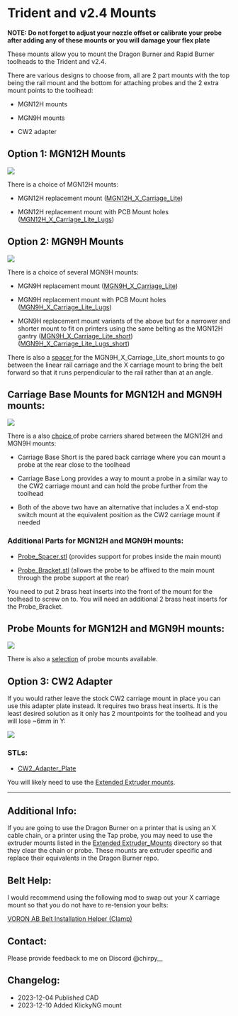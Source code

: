 # Trident and v2.4 Mounts

**NOTE: Do not forget to adjust your nozzle offset or calibrate your probe after adding any of these mounts or you will damage your flex plate**

These mounts allow you to mount the Dragon Burner and Rapid Burner toolheads to the Trident and v2.4.

There are various designs to choose from, all are 2 part mounts with the top being the rail mount and the bottom for attaching probes and the 2 extra mount points to the toolhead:

- MGN12H mounts

- MGN9H mounts

- CW2 adapter

## Option 1: MGN12H Mounts

![](../../images/1_2_MGN12H.png)

There is a choice of MGN12H mounts:

- MGN12H replacement mount ([MGN12H_X_Carriage_Lite](STLs/MGN12H/MGN12H_X_Carriage_Lite.stl))

- MGN12H replacement mount with PCB Mount holes ([MGN12H_X_Carriage_Lite_Lugs](STLs/MGN12H/MGN12H_X_Carriage_Lite_Lugs.stl))

## Option 2: MGN9H Mounts

![](../../images/1_2_MGN9H.png)

There is a choice of several MGN9H mounts:

- MGN9H replacement mount ([MGN9H_X_Carriage_Lite](STLs/MGN9H/MGN9H_X_Carriage_Lite.stl))

- MGN9H replacement mount with PCB Mount holes ([MGN9H_X_Carriage_Lite_Lugs](STLs/MGN9H/MGN9H_X_Carriage_Lite_Lugs.stl))

- MGN9H replacement mount variants of the above but for a narrower and shorter mount to fit on printers using the same belting as the MGN12H gantry ([MGN9H_X_Carriage_Lite_short](STLs/MGN9H/MGN9H_X_Carriage_Lite_short.stl)) ([MGN9H_X_Carriage_Lite_Lugs_short](STLs/MGN9H/MGN9H_X_Carriage_Lite_Lugs_short.stl)) 

There is also a [spacer ](STLs/MGN9H/MGN9H_X_Carriage_Spacer_short.stl)for the MGN9H_X_Carriage_Lite_short mounts to go between the linear rail carriage and the X carriage mount to bring the belt forward so that it runs perpendicular to the rail rather than at an angle.

## Carriage Base Mounts for MGN12H and MGN9H mounts:

![](../../images/carriages.png)

There is a also [choice ](STLs/Carriage_Bases/)of probe carriers shared between the MGN12H and MGN9H mounts:

- Carriage Base Short is the pared back carriage where you can mount a probe at the rear close to the toolhead

- Carriage Base Long provides a way to mount a probe in a similar way to the CW2 carriage mount and can hold the probe further from the toolhead

- Both of the above two have an alternative that includes a X end-stop switch mount at the equivalent position as the CW2 carriage mount if needed

### Additional Parts for MGN12H and MGN9H mounts:

- [Probe_Spacer.stl](STLs/MGN12H/Probe_Spacer.stl) (provides support for probes inside the main mount)

- [Probe_Bracket.stl](STLs/MGN12H/Probe_Bracket.stl) (allows the probe to be affixed to the main mount through the probe support at the rear)

You need to put 2 brass heat inserts into the front of the mount for the toolhead to screw on to. You will need an additional 2 brass heat inserts for the Probe_Bracket.

## Probe Mounts for MGN12H and MGN9H mounts:

![](../../images/probe.png)

There is also a [selection](STLs/Probe_Mounts/) of probe mounts available.

## Option 3: CW2 Adapter

If you would rather leave the stock CW2 carriage mount in place you can use this adapter plate instead. It requires two brass heat inserts. It is the least desired solution as it only has 2 mountpoints for the toolhead and you will lose ~6mm in Y:

![](../../images/cw2adapterplate.png)

### STLs:

- [CW2_Adapter_Plate](STLs/CW2_Adapter_Plate/CW2_Adapter_Plate.stl)

You will likely need to use the [Extended Extruder mounts](../../Extended_Extruder_Mounts).

---

## Additional Info:

If you are going to use the Dragon Burner on a printer that is using an X cable chain, or a printer using the Tap probe, you may need to use the extruder mounts listed in the [Extended Extruder_Mounts](../../Extended_Extruder_Mounts) directory so that they clear the chain or probe. These mounts are extruder specific and replace their equivalents in the Dragon Burner repo.

## Belt Help:

I would recommend using the following mod to swap out your X carriage mount so that you do not have to re-tension your belts:

[VORON AB Belt Installation Helper (Clamp)](https://www.printables.com/model/479348-voron-ab-belt-installation-helper-clamp)

## Contact:

Please provide feedback to me on Discord @chirpy__ 

## Changelog:

- 2023-12-04 Published CAD
- 2023-12-10 Added KlickyNG mount
